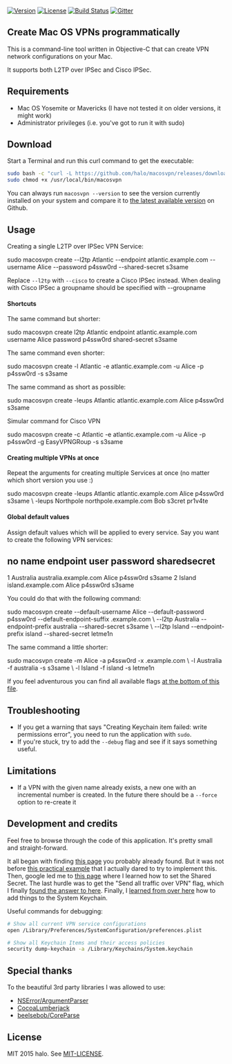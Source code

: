  [![Version](https://img.shields.io/github/tag/halo/macosvpn.svg?style=flat&label=version)](https://github.com/halo/macosvpn/releases)
[![License](https://img.shields.io/badge/license-MIT-blue.svg?style=flat)](https://github.com/halo/macosvpn/blob/master/LICENSE.md)
[![Build Status](https://travis-ci.org/halo/macosvpn.svg?branch=master)](https://travis-ci.org/halo/macosvpn)
[![Gitter](https://badges.gitter.im/Join%20Chat.svg)](https://gitter.im/halo/macosvpn)

## Create Mac OS VPNs programmatically

This is a command-line tool written in Objective-C that can create VPN network configurations on your Mac.

It supports both L2TP over IPSec and Cisco IPSec.

## Requirements

* Mac OS Yosemite or Mavericks (I have not tested it on older versions, it might work)
* Administrator privileges (i.e. you've got to run it with sudo)

## Download

Start a Terminal and run this curl command to get the executable:

```bash
sudo bash -c "curl -L https://github.com/halo/macosvpn/releases/download/0.1.0/macosvpn > /usr/local/bin/macosvpn"
sudo chmod +x /usr/local/bin/macosvpn
```

You can always run `macosvpn --version` to see the version currently installed on your system
and compare it to [the latest available version](https://github.com/halo/macosvpn/releases) on Github.

## Usage

Creating a single L2TP over IPSec VPN Service:

sudo macosvpn create --l2tp Atlantic --endpoint atlantic.example.com --username Alice --password p4ssw0rd --shared-secret s3same

Replace `--l2tp` with `--cisco` to create a Cisco IPSec instead.  When dealing with Cisco IPSec a groupname should be specified with --groupname

#### Shortcuts

The same command but shorter:

sudo macosvpn create l2tp Atlantic endpoint atlantic.example.com username Alice password p4ssw0rd shared-secret s3same

The same command even shorter:

sudo macosvpn create -l Atlantic -e atlantic.example.com -u Alice -p p4ssw0rd -s s3same

The same command as short as possible:

sudo macosvpn create -leups Atlantic atlantic.example.com Alice p4ssw0rd s3same

Simular command for Cisco VPN

sudo macosvpn create -c Atlantic -e atlantic.example.com -u Alice -p p4ssw0rd -g EasyVPNGRoup -s s3same


#### Creating multiple VPNs at once

Repeat the arguments for creating multiple Services at once (no matter which short version you use :)

sudo macosvpn create -leups Atlantic atlantic.example.com Alice p4ssw0rd s3same \\
-leups Northpole northpole.example.com Bob s3cret pr1v4te

#### Global default values

Assign default values which will be applied to every service. Say you want to create the following VPN services:

no name      endpoint              user  password sharedsecret
--------------------------------------------------------------
1  Australia australia.example.com Alice p4ssw0rd s3same
2  Island    island.example.com    Alice p4ssw0rd s3same

You could do that with the following command:

sudo macosvpn create --default-username Alice --default-password p4ssw0rd --default-endpoint-suffix .example.com \\
--l2tp Australia --endpoint-prefix australia --shared-secret s3same \\
--l2tp Island --endpoint-prefix island --shared-secret letme1n

The same command a little shorter:

sudo macosvpn create -m Alice -a p4ssw0rd -x .example.com \\
-l Australia -f australia -s s3same \\
-l Island -f island -s letme1n

If you feel adventurous you can find all available flags [at the bottom of this file](https://github.com/halo/macosvpn/blob/master/macosvpn/Classes/VPNArguments.m).

## Troubleshooting

* If you get a warning that says "Creating Keychain item failed: write permissions error", you need to run the application with `sudo`.
* If you're stuck, try to add the `--debug` flag and see if it says something useful.

## Limitations

* If a VPN with the given name already exists, a new one with an incremental number is created.
In the future there should be a `--force` option to re-create it

## Development and credits

Feel free to browse through the code of this application.
It's pretty small and straight-forward.

It all began with finding [this page](https://lists.apple.com/archives/macnetworkprog/2011/May/msg00032.html) you probably already found.
But it was not before [this practical example](https://lists.apple.com/archives/macnetworkprog/2013/Apr/msg00016.html) that I actually dared to try to implement this.
Then, google led me to [this page](https://lists.apple.com/archives/macnetworkprog/2007/Dec/msg00045.html) where I learned how to set the Shared Secret.
The last hurdle was to get the "Send all traffic over VPN" flag, which I finally [found the answer to here](http://pastebin.com/112KEHSV).
Finally, I [learned from over here](http://stackoverflow.com/questions/24363935) how to add things to the System Keychain.

Useful commands for debugging:

```bash
# Show all current VPN service configurations
open /Library/Preferences/SystemConfiguration/preferences.plist
```

```bash
# Show all Keychain Items and their access policies
security dump-keychain -a /Library/Keychains/System.keychain
```

## Special thanks

To the beautiful 3rd party libraries I was allowed to use:

* [NSError/ArgumentParser](https://github.com/NSError/ArgumentParser)
* [CocoaLumberjack](https://github.com/CocoaLumberjack/CocoaLumberjack)
* [beelsebob/CoreParse](https://github.com/beelsebob/CoreParse)

## License

MIT 2015 halo. See [MIT-LICENSE](https://github.com/halo/macosvpn/blob/master/LICENSE.md).
